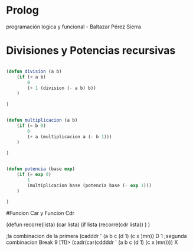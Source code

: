 # Prolog
programación logica y funcional - Baltazar Pérez Sierra

# Divisiones y Potencias recursivas



```lisp

(defun division (a b)
    (if (< a b)               
        0                     
        (+ 1 (division (- a b) b))
    )
    
) 


(defun multiplicacion (a b) 
    (if (= b 0)
        0
        (+ a (multiplicacion a (- b 1))) 
    )
    
)


(defun potencia (base exp)
    (if (= exp 0)
        1
        (multiplicacion base (potencia base (- exp 1)))
    )
      
)

```


#Funcion Car y Funcion Cdr

(defun recorre(lista)
    (car lista)
    (if lista
        (recorre(cdr lista))
    )
)


;la combinacion de la primera
(cadddr ' (a b c (d 1) (c x )mn))
D 1
;segunda combinacion
Break 9 [11]> (cadr(car(cddddr ' (a b c (d 1) (c x )mn))))
X
